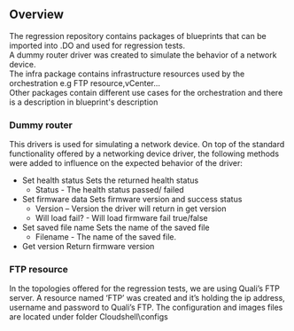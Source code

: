 
## Overview
The regression repository contains packages of blueprints that can be imported into .DO and used for regression tests.  
A dummy router driver was created to simulate the behavior of a network device.  
The infra package contains infrastructure resources used by the orchestration e.g FTP resource,vCenter...  
Other packages contain different use cases for the orchestration and there is a description in blueprint's description  

### Dummy router
This drivers is used for simulating a network device. On top of the standard functionality offered by a networking device driver, the following methods were added to influence on the expected behavior of the driver:
-	Set health status
    Sets the returned health status
    -	Status - The health status passed/ failed
-   Set firmware data
    Sets firmware version and success status
    -	Version – Version the driver will return in get version
    -	Will load fail? - Will load firmware fail true/false
-	Set saved file name
    Sets the name of the saved file
    -	Filename - The name of the saved file.
-	Get version
    Return firmware version

### FTP resource
In the topologies offered for the regression tests, we are using Quali’s FTP server. A resource named ‘FTP’ was created and it’s holding the ip address, username and password to Quali’s FTP.
The configuration and images files are located under folder Cloudshell\configs
